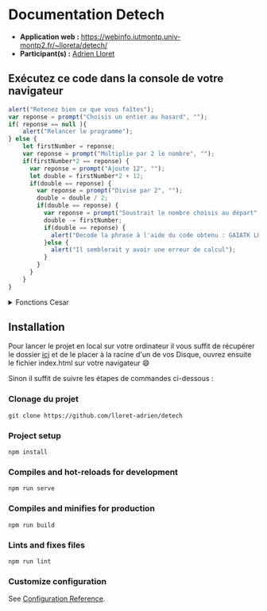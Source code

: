 # Documentation Detech

* **Application web :** https://webinfo.iutmontp.univ-montp2.fr/~lloreta/detech/
* **Participant(s) :** [Adrien Lloret](mailto:adrien.lloret@etu.umontpellier.fr)

## Exécutez ce code dans la console de votre navigateur

```javascript
alert("Retenez bien ce que vous faîtes");
var reponse = prompt("Choisis un entier au hasard", "");
if( reponse == null ){
    alert("Relancer le programme");
} else {
    let firstNumber = reponse;
    var reponse = prompt("Multiplie par 2 le nombre", "");
    if(firstNumber*2 == reponse) {
      var reponse = prompt("Ajoute 12", "");
      let double = firstNumber*2 + 12;
      if(double == reponse) {
        var reponse = prompt("Divise par 2", "");
        double = double / 2;
        if(double == reponse) {
          var reponse = prompt("Soustrait le nombre choisis au départ", "");
          double -= firstNumber;
          if(double == reponse) {
            alert("Decode la phrase à l'aide du code obtenu : GAIATK LUTIZOUTTGROZK TG KZK JKZKIZKX, OR BG LGRRUOX YK IUTZKTZKX JA BOYAKR");
          }else {
            alert("Il semblerait y avoir une erreur de calcul");
          }
        }
      }
    }
}
```
<details>
    <summary>Fonctions Cesar</summary>

```javascript
//check if letter is uppercase
function isUpperCase(str) {
    return str === str.toUpperCase();
}
//decipher the string
let ceaserCipher = (str, key) => {
  let decipher = '';
  
  //decipher each letter
  for(let i = 0; i < str.length; i++){
    
    //if letter is uppercase then add uppercase letters
    if(isUpperCase(str[i])){
      decipher += String.fromCharCode((str.charCodeAt(i) + key - 65) % 26 + 65);
    }else{
      //else add lowercase letters
      decipher += String.fromCharCode((str.charCodeAt(i) + key - 97) % 26 + 97);
    }
  }
  decipher = decipher.replace(/4/g, " ");
  decipher = decipher.replace(/@/g, ", ");
  alert(decipher);
  document.location.href="https://webinfo.iutmontp.univ-montp2.fr/~lloreta/detech";
}
```
* Pour coder une chaine : ceaserCipher(chaine,code);
* Pour decoder une chaine : ceaserCipher(chaine,26-code);

</details>

## Installation

Pour lancer le projet en local sur votre ordinateur il vous suffit de récupérer le dossier [ici](https://drive.google.com/drive/folders/1zVPusRM1gxtIxP5ijYjcGr6yRmNpjkdk?usp=sharing) et de le placer à la racine d'un de vos Disque, ouvrez ensuite le fichier index.html sur votre navigateur :smile:

<p>Sinon il suffit de suivre les étapes de commandes ci-dessous : </p>

### Clonage du projet

```
git clone https://github.com/lloret-adrien/detech
```

### Project setup

```
npm install
```

### Compiles and hot-reloads for development
```
npm run serve
```

### Compiles and minifies for production
```
npm run build
```

### Lints and fixes files
```
npm run lint
```

### Customize configuration
See [Configuration Reference](https://cli.vuejs.org/config/).
